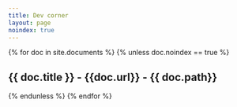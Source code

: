 ```yaml
---
title: Dev corner
layout: page
noindex: true
---
```


{% for doc in site.documents %}
{% unless doc.noindex == true %}
  <h2>{{ doc.title }} - {{doc.url}} - {{ doc.path}}</h2>
{% endunless %}
{% endfor %}